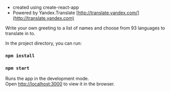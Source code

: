 * created using create-react-app
* Powered by Yandex.Translate [http://translate.yandex.com/](http://translate.yandex.com)

Write your own greeting to a list of names and choose from 93 languages to translate in to.

In the project directory, you can run:

### `npm install`
### `npm start`

Runs the app in the development mode.<br>
Open [http://localhost:3000](http://localhost:3000) to view it in the browser.